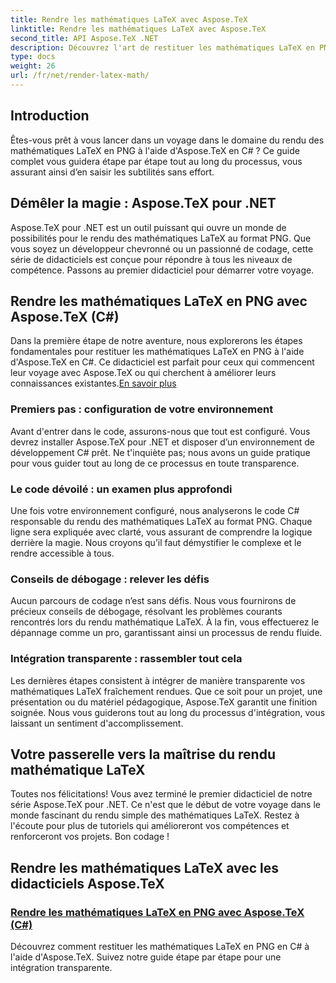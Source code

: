```yaml
---
title: Rendre les mathématiques LaTeX avec Aspose.TeX
linktitle: Rendre les mathématiques LaTeX avec Aspose.TeX
second_title: API Aspose.TeX .NET
description: Découvrez l'art de restituer les mathématiques LaTeX en PNG sans effort avec Aspose.TeX. Maîtrisez le processus à l’aide de notre guide en C#, garantissant l’intégration pour un résultat soigné.
type: docs
weight: 26
url: /fr/net/render-latex-math/
---
```

## Introduction

Êtes-vous prêt à vous lancer dans un voyage dans le domaine du rendu des mathématiques LaTeX en PNG à l'aide d'Aspose.TeX en C# ? Ce guide complet vous guidera étape par étape tout au long du processus, vous assurant ainsi d’en saisir les subtilités sans effort.

## Démêler la magie : Aspose.TeX pour .NET

Aspose.TeX pour .NET est un outil puissant qui ouvre un monde de possibilités pour le rendu des mathématiques LaTeX au format PNG. Que vous soyez un développeur chevronné ou un passionné de codage, cette série de didacticiels est conçue pour répondre à tous les niveaux de compétence. Passons au premier didacticiel pour démarrer votre voyage.

## Rendre les mathématiques LaTeX en PNG avec Aspose.TeX (C#)

Dans la première étape de notre aventure, nous explorerons les étapes fondamentales pour restituer les mathématiques LaTeX en PNG à l'aide d'Aspose.TeX en C#. Ce didacticiel est parfait pour ceux qui commencent leur voyage avec Aspose.TeX ou qui cherchent à améliorer leurs connaissances existantes.[En savoir plus](./png-latex-math-renderer-csharp/)

### Premiers pas : configuration de votre environnement

Avant d'entrer dans le code, assurons-nous que tout est configuré. Vous devrez installer Aspose.TeX pour .NET et disposer d’un environnement de développement C# prêt. Ne t'inquiète pas; nous avons un guide pratique pour vous guider tout au long de ce processus en toute transparence.

### Le code dévoilé : un examen plus approfondi

Une fois votre environnement configuré, nous analyserons le code C# responsable du rendu des mathématiques LaTeX au format PNG. Chaque ligne sera expliquée avec clarté, vous assurant de comprendre la logique derrière la magie. Nous croyons qu’il faut démystifier le complexe et le rendre accessible à tous.

### Conseils de débogage : relever les défis

Aucun parcours de codage n’est sans défis. Nous vous fournirons de précieux conseils de débogage, résolvant les problèmes courants rencontrés lors du rendu mathématique LaTeX. À la fin, vous effectuerez le dépannage comme un pro, garantissant ainsi un processus de rendu fluide.

### Intégration transparente : rassembler tout cela

Les dernières étapes consistent à intégrer de manière transparente vos mathématiques LaTeX fraîchement rendues. Que ce soit pour un projet, une présentation ou du matériel pédagogique, Aspose.TeX garantit une finition soignée. Nous vous guiderons tout au long du processus d'intégration, vous laissant un sentiment d'accomplissement.

## Votre passerelle vers la maîtrise du rendu mathématique LaTeX

Toutes nos félicitations! Vous avez terminé le premier didacticiel de notre série Aspose.TeX pour .NET. Ce n'est que le début de votre voyage dans le monde fascinant du rendu simple des mathématiques LaTeX. Restez à l'écoute pour plus de tutoriels qui amélioreront vos compétences et renforceront vos projets. Bon codage !
## Rendre les mathématiques LaTeX avec les didacticiels Aspose.TeX
### [Rendre les mathématiques LaTeX en PNG avec Aspose.TeX (C#)](./png-latex-math-renderer-csharp/)
Découvrez comment restituer les mathématiques LaTeX en PNG en C# à l'aide d'Aspose.TeX. Suivez notre guide étape par étape pour une intégration transparente.